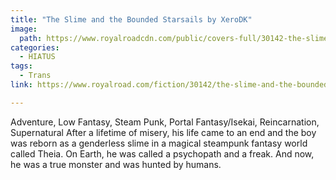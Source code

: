 ```yaml
---
title: "The Slime and the Bounded Starsails by XeroDK"
image:
  path: https://www.royalroadcdn.com/public/covers-full/30142-the-slime-and-the-bounded-starsails.jpg
categories:
  - HIATUS
tags:
  - Trans
link: https://www.royalroad.com/fiction/30142/the-slime-and-the-bounded-starsails

---
```

Adventure, Low Fantasy, Steam Punk, Portal Fantasy/Isekai, Reincarnation, Supernatural After a lifetime of misery, his life came to an end and the boy was reborn as a genderless slime in a magical steampunk fantasy world called Theia. On Earth, he was called a psychopath and a freak. And now, he was a true monster and was hunted by humans.

